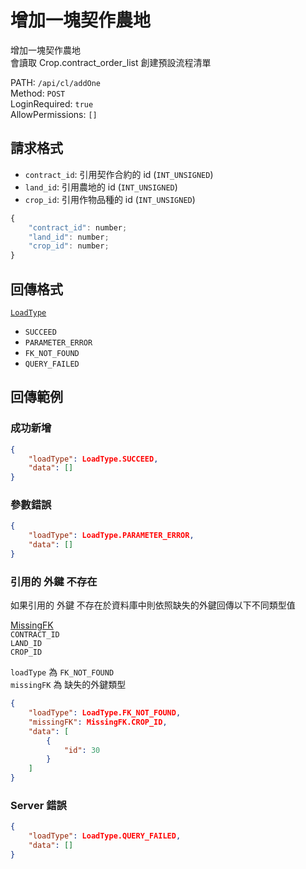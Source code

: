 # 增加一塊契作農地

增加一塊契作農地  
會讀取 Crop.contract_order_list 創建預設流程清單  

PATH: `/api/cl/addOne`  
Method: `POST`  
LoginRequired: `true`  
AllowPermissions: `[]`  


## 請求格式
* `contract_id`: 引用契作合約的 id    (`INT_UNSIGNED`)
* `land_id`: 引用農地的 id            (`INT_UNSIGNED`)
* `crop_id`: 引用作物品種的 id        (`INT_UNSIGNED`)

```js
{
    "contract_id": number;
    "land_id": number;
    "crop_id": number;
}
```


## 回傳格式
[`LoadType`](../../types.md#loadtype)  
* `SUCCEED`
* `PARAMETER_ERROR`
* `FK_NOT_FOUND`
* `QUERY_FAILED`


## 回傳範例
### 成功新增
```json
{
    "loadType": LoadType.SUCCEED,
    "data": []
}
```

### 參數錯誤
```json
{
    "loadType": LoadType.PARAMETER_ERROR,
    "data": []
}
```

### 引用的 外鍵 不存在  
如果引用的 外鍵 不存在於資料庫中則依照缺失的外鍵回傳以下不同類型值  

[MissingFK](../../types.md#missingfk)  
`CONTRACT_ID`  
`LAND_ID`  
`CROP_ID`  

`loadType` 為 `FK_NOT_FOUND`  
`missingFK` 為 缺失的外鍵類型  

```json
{
    "loadType": LoadType.FK_NOT_FOUND,
    "missingFK": MissingFK.CROP_ID,
    "data": [
        {
            "id": 30 
        }
    ]
}
```

### Server 錯誤  
```json
{
    "loadType": LoadType.QUERY_FAILED,
    "data": []
}
```
